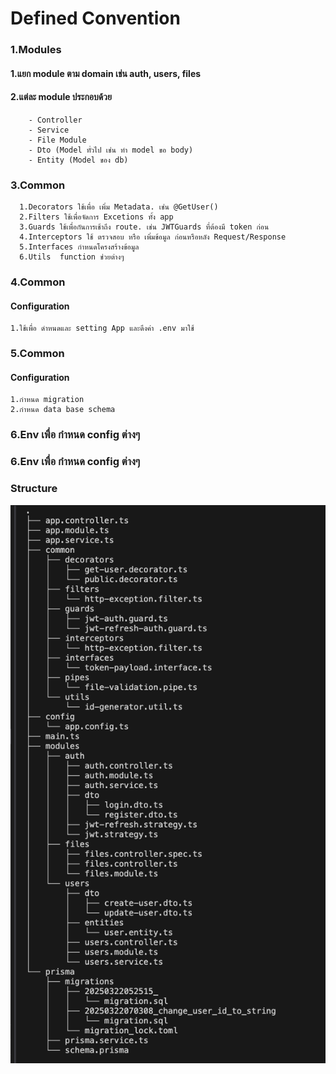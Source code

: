# Defined Convention

### 1.Modules
#### 1.แยก module ตาม domain เช่น auth, users, files
#### 2.แต่ละ module ประกอบด้วย
```
    - Controller
    - Service
    - File Module
    - Dto (Model ทั่วไป เช่น ทำ model ขอ body)
    - Entity (Model ของ db)
```


### 3.Common
```
  1.Decorators ใช้เพื่อ เพิ่ม Metadata. เช่น @GetUser()
  2.Filters ใช้เพื่อจัดการ Excetions ทั้ง app 
  3.Guards ใช้เพื่อกันการเช้าถึง route. เช่น JWTGuards ที่ต้องมี token ก่อน
  4.Interceptors ใช้ ตรวจสอบ หรือ เพิ่มข้อมูล ก่อนหรือหลัง Request/Response
  5.Interfaces กำหนดโครงสร้างข้อมูล
  6.Utils  function ช่วยต่างๆ
```

### 4.Common
#### Configuration  
```
1.ใช้เพื่อ ดำหนดและ setting App และดึงค่า .env มาใช้
```

### 5.Common
#### Configuration  
```
1.กำหนด migration
2.กำหนด data base schema
```

### 6.Env เพื่อ กำหนด config ต่างๆ

### 6.Env เพื่อ กำหนด config ต่างๆ


### Structure
![alt text](<Pasted Graphic.png>)